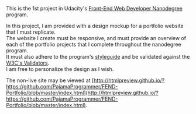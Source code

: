 This is the 1st project in Udacity's [Front-End Web Developer Nanodegree](https://www.udacity.com/course/front-end-web-developer-nanodegree--nd001) program.

In this project, I am provided with a design mockup for a portfolio website that I must replicate.  
The website I create must be responsive, and must provide an overview of each of the portfolio projects that I complete throughout the nanodegree program.  
It must also adhere to the program's [styleguide](http://udacity.github.io/frontend-nanodegree-styleguide/) and be validated against the [W3C's Validators](http://validator.w3.org/).  
I am free to personalize the design as I wish.

The non-live site may be viewed at [http://htmlpreview.github.io/?https://github.com/PajamaProgrammer/FEND-Portfolio/blob/master/index.html](http://htmlpreview.github.io/?https://github.com/PajamaProgrammer/FEND-Portfolio/blob/master/index.html).
